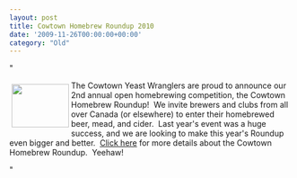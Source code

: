 ```yaml
---
layout: post
title: Cowtown Homebrew Roundup 2010
date: '2009-11-26T00:00:00+00:00'
category: "Old"
---
```

"<p><a target="_self" href="/LinkClick.aspx?link=353&amp;tabid=171"><img width="102" vspace="6" hspace="4" height="77" border="0" align="left" src="/CYW/Images/glasses_of_beer.jpg" alt="" /></a>The Cowtown Yeast Wranglers are proud to announce our 2nd annual open homebrewing competition&#44; the Cowtown Homebrew Roundup!&nbsp; We invite brewers and clubs from all over Canada (or elsewhere) to enter their homebrewed beer&#44; mead&#44; and cider.&nbsp; Last year's event was a huge success&#44; and we are looking to make this year's Roundup even bigger and better.&nbsp; <a target="_self" href="/LinkClick.aspx?link=353&amp;tabid=171">Click here</a> for more details about the Cowtown Homebrew Roundup.&nbsp; Yeehaw!</p>"
